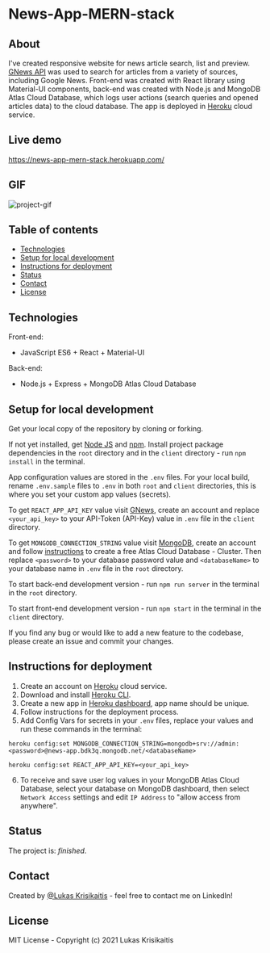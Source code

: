 # News-App-MERN-stack

## About

I've created responsive website for news article search, list and preview. [GNews API](https://gnews.io/) was used to search
for articles from a variety of sources, including Google News. Front-end was created with React library
using Material-UI components, back-end was created with Node.js and MongoDB Atlas Cloud Database, which
logs user actions (search queries and opened articles data) to the cloud database. The app is deployed in
[Heroku](https://www.heroku.com/home) cloud service.

## Live demo

https://news-app-mern-stack.herokuapp.com/

## GIF

![project-gif](https://user-images.githubusercontent.com/23439837/125851039-58bfaddc-a496-4667-9229-65c3f3d3dac1.gif)

## Table of contents

-   [Technologies](#technologies)
-   [Setup for local development](#setup-for-local-development)
-   [Instructions for deployment](#instructions-for-deployment)
-   [Status](#status)
-   [Contact](#contact)
-   [License](#license)

## Technologies

Front-end:

-   JavaScript ES6 + React + Material-UI

Back-end:

-   Node.js + Express + MongoDB Atlas Cloud Database

## Setup for local development

Get your local copy of the repository by cloning or forking.

If not yet installed, get [Node JS](https://nodejs.org/en/download/) and [npm](https://www.npmjs.com/get-npm).
Install project package dependencies in the `root` directory and in the `client` directory - run `npm install`
in the terminal.

App configuration values are stored in the `.env` files. For your local build, rename `.env.sample` files to `.env` in both
`root` and `client` directories, this is where you set your custom app values (secrets).

To get `REACT_APP_API_KEY` value visit [GNews](https://gnews.io/), create an account and replace `<your_api_key>` to your API-Token (API-Key)
value in `.env` file in the `client` directory.

To get `MONGODB_CONNECTION_STRING` value visit [MongoDB](https://www.mongodb.com/), create an account and follow
[instructions](https://docs.atlas.mongodb.com/tutorial/create-atlas-account/) to create a free Atlas Cloud Database - Cluster.
Then replace `<password>` to your database password value and `<databaseName>` to your database name in `.env` file
in the `root` directory.

To start back-end development version - run `npm run server` in the terminal in the `root` directory.

To start front-end development version - run `npm start` in the terminal in the `client` directory.

If you find any bug or would like to add a new feature to the codebase, please create an issue and commit your changes.

## Instructions for deployment

1. Create an account on [Heroku](https://www.heroku.com/home) cloud service.
2. Download and install [Heroku CLI](https://devcenter.heroku.com/articles/heroku-cli).
3. Create a new app in [Heroku dashboard](https://dashboard.heroku.com/apps), app name should be unique.
4. Follow instructions for the deployment process.
5. Add Config Vars for secrets in your `.env` files, replace your values and run these commands in the terminal:

`heroku config:set MONGODB_CONNECTION_STRING=mongodb+srv://admin:<password>@news-app.bdk3q.mongodb.net/<databaseName>`

`heroku config:set REACT_APP_API_KEY=<your_api_key>`

6. To receive and save user log values in your MongoDB Atlas Cloud Database, select your database on MongoDB dashboard, then select
   `Network Access` settings and edit `IP Address` to "allow access from anywhere".

## Status

The project is: _finished_.

## Contact

Created by [@Lukas Krisikaitis](https://www.linkedin.com/in/lukas-krisikaitis-44597a1b0/) - feel free to contact me on LinkedIn!

## License

MIT License - Copyright (c) 2021 Lukas Krisikaitis
